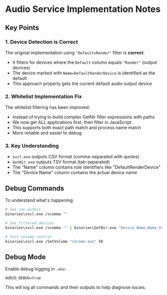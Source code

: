 # Audio Service Implementation Notes

## Key Points

### 1. Device Detection is Correct
The original implementation using `"Default=Render"` filter is **correct**:
- It filters for devices where the `Default` column equals `"Render"` (output devices)
- The device marked with `Name=DefaultRenderDevice` is identified as the default
- This approach properly gets the current default audio output device

### 2. Whitelist Implementation Fix
The whitelist filtering has been improved:
- Instead of trying to build complex GetNir filter expressions with paths
- We now get ALL applications first, then filter in JavaScript
- This supports both exact path match and process name match
- More reliable and easier to debug

### 3. Key Understanding
- `svcl.exe` outputs CSV format (comma-separated with quotes)
- `GetNir.exe` outputs TSV format (tab-separated)
- The "Name" column contains role identifiers like "DefaultRenderDevice"
- The "Device Name" column contains the actual device name

## Debug Commands

To understand what's happening:

```bash
# See raw output
binaries\svcl.exe /scomma ""

# See filtered devices
binaries\svcl.exe /scomma "" | binaries\GetNir.exe "Device Name,Name,Volume Percent,Default" "Default=Render"

# Test volume control
binaries\svcl.exe /SetVolume "chrome.exe" 50
```

## Debug Mode

Enable debug logging in `.env`:
```
AUDIO_DEBUG=true
```

This will log all commands and their outputs to help diagnose issues.